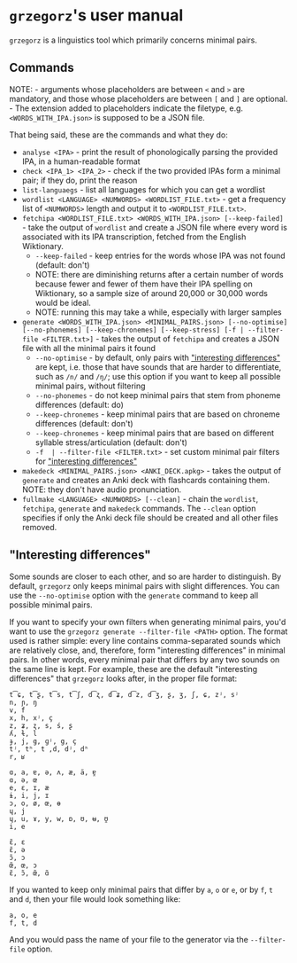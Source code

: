 # `grzegorz`'s user manual

`grzegorz` is a linguistics tool which primarily concerns minimal pairs.

## Commands

NOTE:
    - arguments whose placeholders are between `<` and `>` are mandatory, and
        those whose placeholders are between `[` and `]` are optional.
    - The extension added to placeholders indicate the filetype, e.g.
        `<WORDS_WITH_IPA.json>` is supposed to be a JSON file.

That being said, these are the commands and what they do:

- `analyse <IPA>` - print the result of phonologically parsing the provided IPA,
    in a human-readable format
- `check <IPA_1> <IPA_2>` - check if the two provided IPAs form a minimal pair;
    if they do, print the reason
- `list-languaegs` -  list all languages for which you can get a wordlist
- `wordlist <LANGUAGE> <NUMWORDS> <WORDLIST_FILE.txt>` - get a frequency list
    of `<NUMWORDS>` length and output it to `<WORDLIST_FILE.txt>`.
- `fetchipa <WORDLIST_FILE.txt> <WORDS_WITH_IPA.json> [--keep-failed]` - take
    the output of `wordlist` and create a JSON file where every word is
    associated with its IPA transcription, fetched from the English Wiktionary.
    - `--keep-failed` - keep entries for the words whose IPA was not found
        (default: don't)
    - NOTE: there are diminishing returns after a certain number of words
        because fewer and fewer of them have their IPA spelling on Wiktionary,
        so a sample size of around 20,000 or 30,000 words would be ideal.
    - NOTE: running this may take a while, especially with larger samples
- `generate <WORDS_WITH_IPA.json> <MINIMAL_PAIRS.json> [--no-optimise] [--no-phonemes]
    [--keep-chronemes] [--keep-stress] [-f | --filter-file <FILTER.txt>]` -
    takes the output of `fetchipa` and creates a JSON file with all the minimal
    pairs it found
    - `--no-optimise` - by default, only pairs with ["interesting
        differences"](#"interesting-differences") are kept, i.e. those that have
        sounds that are harder to differentiate, such as `/n/` and `/ŋ/`; use
        this option if you want to keep all possible minimal pairs, without
        filtering
    - `--no-phonemes` - do not keep minimal pairs that stem from phoneme
        differences (default: do)
    - `--keep-chronemes` - keep minimal pairs that are based on chroneme
        differences (default: don't)
    - `--keep-chronemes` - keep minimal pairs that are based on different
        syllable stress/articulation (default: don't)
    - `-f  | --filter-file <FILTER.txt>` - set custom minimal pair filters for
        ["interesting differences"](#"interestind-differences")
- `makedeck <MINIMAL_PAIRS.json> <ANKI_DECK.apkg>` - takes the output of
    `generate` and creates an Anki deck with flashcards containing them. NOTE:
    they don't have audio pronunciation.
- `fullmake <LANGUAGE> <NUMWORDS> [--clean]` - chain the `wordlist`, `fetchipa`,
    `generate` and `makedeck` commands. The `--clean` option specifies if only
    the Anki deck file should be created and all other files removed.

## "Interesting differences"

Some sounds are closer to each other, and so are harder to distinguish. By
default, `grzegorz` only keeps minimal pairs with slight differences. You can
use the `--no-optimise` option with the `generate` command to keep all possible
minimal pairs.

If you want to specify your own filters when generating minimal pairs, you'd
want to use the `grzegorz generate --filter-file <PATH>` option. The format used
is rather simple: every line contains comma-separated sounds which are
relatively close, and, therefore, form "interesting differences" in minimal
pairs. In other words, every minimal pair that differs by any two sounds on the
same line is kept. For example, these are the default "interesting differences"
that `grzegorz` looks after, in the proper file format:

```
t͡ɕ, t͡ʂ, t͡s, t͡ʃ, d͡ʐ, d͡ʑ, d͡z, d͡ʒ, ʂ, ʒ, ʃ, ɕ, zʲ, sʲ
n, ɲ, ŋ
v, f
x, h, xʲ, ç
z, ʑ, ʐ, s, ś, ʂ
ʎ, ɫ, l
ɟ, j, g, ɡʲ, g, ç
tʲ, tʰ, t ,d, dʲ, dʰ
r, ʁ

ɑ, a, ɐ, ə, ʌ, æ, ä, ɐ̯
ɑ, ə, œ
e, ɛ, ɪ, æ
ɨ, i, j, ɪ
ɔ, o, ø, œ, ɵ
ɥ, j
ɥ, u, ɤ, y, w, ɒ, ʊ, ʉ, ʊ̯
i, e

ɛ̃, ɛ
ɛ̃, ə
ɔ̃, ɔ
œ̃, œ, ɔ
ɛ̃, ɔ̃, œ̃, ɑ̃
```

If you wanted to keep only minimal pairs that differ by `a`, `o` or `e`, or by
`f`, `t` and `d`, then your file would look something like:

```
a, o, e
f, t, d
```

And you would pass the name of your file to the generator via the
`--filter-file` option.
